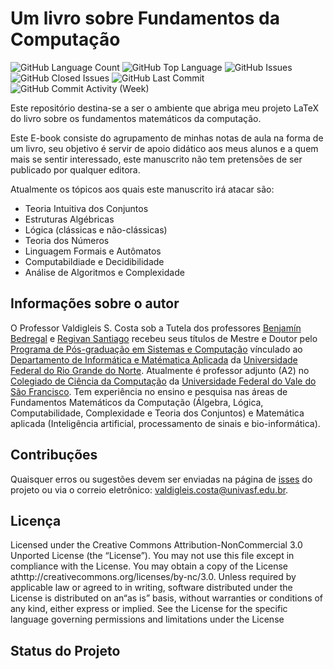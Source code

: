 # Um livro sobre Fundamentos da Computação

<p align="left">
	<img alt="GitHub Language Count" src="https://img.shields.io/github/languages/count/valdigleis/Livro-FMC" />
	<img alt="GitHub Top Language" src="https://img.shields.io/github/languages/top/valdigleis/Livro-FMC" />
	<img alt="GitHub Issues" src="https://img.shields.io/github/issues/valdigleis/Livro-FMC" />
	<img alt="GitHub Closed Issues" src="https://img.shields.io/github/issues-closed/valdigleis/Livro-FMC" />
	<img alt="GitHub Last Commit" src="https://img.shields.io/github/last-commit/valdigleis/Livro-FMC" />
	<img alt="GitHub Commit Activity (Week)" src="https://img.shields.io/github/commit-activity/w/valdigleis/Livro-FMC" />
</p>

Este repositório destina-se a ser o ambiente que abriga meu projeto LaTeX do livro sobre os fundamentos matemáticos da computação.

Este E-book consiste do agrupamento de minhas notas de aula na forma de um livro, seu objetivo é servir de apoio didático aos meus alunos e a quem mais se sentir interessado, este manuscrito não tem pretensões de ser publicado por qualquer editora.

Atualmente os tópicos aos quais este manuscrito irá atacar são:

- Teoria Intuitiva dos Conjuntos
- Estruturas Algébricas
- Lógica (clássicas e não-clássicas)
- Teoria dos Números
- Linguagem Formais e Autômatos
- Computabildiade e Decidibilidade
- Análise de Algoritmos e Complexidade

## Informações sobre o autor
O Professor Valdigleis S. Costa sob a Tutela dos professores [Benjamín Bedregal](https://docente.ufrn.br/2212166/perfil/) e [Regivan Santiago](https://docente.ufrn.br/1345816/perfil)  recebeu seus títulos de Mestre e Doutor  pelo [Programa de Pós-graduação em Sistemas e Computação](https://sigaa.ufrn.br/sigaa/public/programa/portal.jsf?id=73) vínculado ao [Departamento de Informática e Matématica Aplicada](https://www.dimap.ufrn.br) da [Universidade Federal do Rio Grande do Norte](https://www.ufrn.br/). Atualmente é professor adjunto (A2) no [Colegiado de Ciência da Computação](https://portais.univasf.edu.br/ccicomp) da [Universidade Federal do Vale do São Francisco](https://www.portais.univasf.edu.br). Tem experiência no ensino e pesquisa nas áreas de Fundamentos Matemáticos da Computação (Álgebra, Lógica, Computabilidade, Complexidade e Teoria dos Conjuntos) e Matemática aplicada (Inteligência artificial, processamento de sinais e bio-informática).

## Contribuções

Quaisquer erros ou sugestões devem ser enviadas na página de [isses](https://github.com/valdigleis/Livro-FMC/issues) do projeto ou via o correio eletrônico: valdigleis.costa@univasf.edu.br.


## Licença
Licensed under the Creative Commons Attribution-NonCommercial 3.0 Unported License
(the “License”). You may not use this file except in compliance with the License. You
may obtain a copy of the License athttp://creativecommons.org/licenses/by-nc/3.0.
Unless required by applicable law or agreed to in writing, software distributed under the
License is distributed on an“as is” basis, without warranties or conditions of
any kind, either express or implied. See the License for the specific language governing
permissions and limitations under the License

## Status do Projeto


